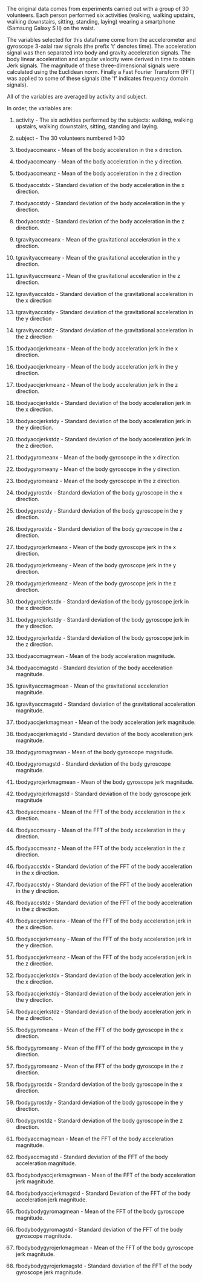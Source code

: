 
The original data comes from experiments carried out with a group of 30 volunteers. Each person performed six activities (walking, walking upstairs, walking downstairs, sitting, standing, laying) wearing a smartphone (Samsung Galaxy S II) on the waist.

The variables selected for this dataframe come from the accelerometer and gyroscope 3-axial raw signals (the prefix 't' denotes time). The acceleration signal was then separated into body and gravity acceleration signals.  The body linear acceleration and angular velocity were derived in time to obtain Jerk signals. The magnitude of these three-dimensional signals were calculated using the Euclidean norm. Finally a Fast Fourier Transform (FFT) was applied to some of these signals (the 'f' indicates frequency domain signals). 

All of the variables are averaged by activity and subject.

In order, the variables are:

1. activity - The six activities performed by the subjects: walking, walking upstairs, walking downstairs, sitting, standing and laying.

2. subject - The 30 volunteers numbered 1-30

3. tbodyaccmeanx - Mean of the body acceleration in the x direction.

4. tbodyaccmeany - Mean of the body acceleration in the y direction.

5. tbodyaccmeanz - Mean of the body acceleration in the z direction

6. tbodyaccstdx - Standard deviation of the body acceleration in the x direction.

7. tbodyaccstdy - Standard deviation of the body acceleration in the y direction.

8. tbodyaccstdz - Standard deviation of the body acceleration in the z direction.

9. tgravityaccmeanx - Mean of the gravitational acceleration in the x direction.

10. tgravityaccmeany - Mean of the gravitational acceleration in the y direction.

11. tgravityaccmeanz - Mean of the gravitational acceleration in the z direction.

12. tgravityaccstdx - Standard deviation of the gravitational acceleration in the x direction

13. tgravityaccstdy - Standard deviation of the gravitational acceleration in the y direction

14. tgravityaccstdz - Standard deviation of the gravitational acceleration in the z direction

15. tbodyaccjerkmeanx - Mean of the body acceleration jerk in the x direction.

16. tbodyaccjerkmeany - Mean of the body acceleration jerk in the y direction.

17. tbodyaccjerkmeanz - Mean of the body acceleration jerk in the z direction.

18. tbodyaccjerkstdx - Standard deviation of the body acceleration jerk in the x direction.

19. tbodyaccjerkstdy - Standard deviation of the body acceleration jerk in the y direction.

20. tbodyaccjerkstdz - Standard deviation of the body acceleration jerk in the z direction.

21. tbodygyromeanx - Mean of the body gyroscope in the x direction.

22. tbodygyromeany - Mean of the body gyroscope in the y direction.

23. tbodygyromeanz - Mean of the body gyroscope in the z direction.

24. tbodygyrostdx - Standard deviation of the body gyroscope in the x direction.

25. tbodygyrostdy - Standard deviation of the body gyroscope in the y direction.

26. tbodygyrostdz - Standard deviation of the body gyroscope in the z direction.

27. tbodygyrojerkmeanx - Mean of the body gyroscope jerk in the x direction.

28. tbodygyrojerkmeany - Mean of the body gyroscope jerk in the y direction.

29. tbodygyrojerkmeanz - Mean of the body gyroscope jerk in the z direction.

30. tbodygyrojerkstdx - Standard deviation of the body gyroscope jerk in the x direction.

31. tbodygyrojerkstdy - Standard deviation of the body gyroscope jerk in the y direction.

32. tbodygyrojerkstdz - Standard deviation of the body gyroscope jerk in the z direction.

33. tbodyaccmagmean - Mean of the body acceleration magnitude.

34. tbodyaccmagstd - Standard deviation of the body acceleration magnitude.

35. tgravityaccmagmean - Mean of the gravitational acceleration magnitude.

36. tgravityaccmagstd - Standard deviation of the gravitational acceleration magnitude.

37. tbodyaccjerkmagmean - Mean of the body acceleration jerk magnitude.

38. tbodyaccjerkmagstd - Standard deviation of the body acceleration jerk magnitude.

39. tbodygyromagmean - Mean of the body gyroscope magnitude.

40. tbodygyromagstd - Standard deviation of the body gyroscope magnitude.

41. tbodygyrojerkmagmean - Mean of the body gyroscope jerk magnitude.

42. tbodygyrojerkmagstd - Standard deviation of the body gyroscope jerk magnitude

43. fbodyaccmeanx - Mean of the FFT of the body acceleration in the x direction.

44. fbodyaccmeany - Mean of the FFT of the body acceleration in the y direction.

45. fbodyaccmeanz - Mean of the FFT of the body acceleration in the z direction.

46. fbodyaccstdx - Standard deviation of the FFT of the body acceleration in the x direction.

47. fbodyaccstdy - Standard deviation of the FFT of the body acceleration in the y direction.

48. fbodyaccstdz - Standard deviation of the FFT of the body acceleration in the z direction.

49. fbodyaccjerkmeanx - Mean of the FFT of the body acceleration jerk in the x direction.

50. fbodyaccjerkmeany - Mean of the FFT of the body acceleration jerk in the y direction.

51. fbodyaccjerkmeanz - Mean of the FFT of the body acceleration jerk in the z direction.

52. fbodyaccjerkstdx - Standard deviation of the body acceleration jerk in the x direction.

53. fbodyaccjerkstdy - Standard deviation of the body acceleration jerk in the y direction.

54. fbodyaccjerkstdz - Standard deviation of the body acceleration jerk in the z direction.

55. fbodygyromeanx - Mean of the FFT of the body gyroscope in the x direction.

56. fbodygyromeany - Mean of the FFT of the body gyroscope in the y direction.

57. fbodygyromeanz - Mean of the FFT of the body gyroscope in the z direction.

58. fbodygyrostdx - Standard deviation of the body gyroscope in the x direction.

59. fbodygyrostdy - Standard deviation of the body gyroscope in the y direction.

60. fbodygyrostdz - Standard deviation of the body gyroscope in the z direction.

61. fbodyaccmagmean - Mean of the FFT of the body acceleration magnitude.

62. fbodyaccmagstd - Standard deviation of the FFT of the body acceleration magnitude.

63. fbodybodyaccjerkmagmean - Mean of the FFT of the body acceleration jerk magnitude.

64. fbodybodyaccjerkmagstd - Standard Deviation of the FFT of the body acceleration jerk magnitude.

65. fbodybodygyromagmean - Mean of the FFT of the body gyroscope magnitude.

66. fbodybodygyromagstd - Standard deviation of the FFT of the body gyroscope magnitude.

67. fbodybodygyrojerkmagmean - Mean of the FFT of the body gyroscope jerk magnitude.

68. fbodybodygyrojerkmagstd - Standard deviation of the FFT of the body gyroscope jerk magnitude.


